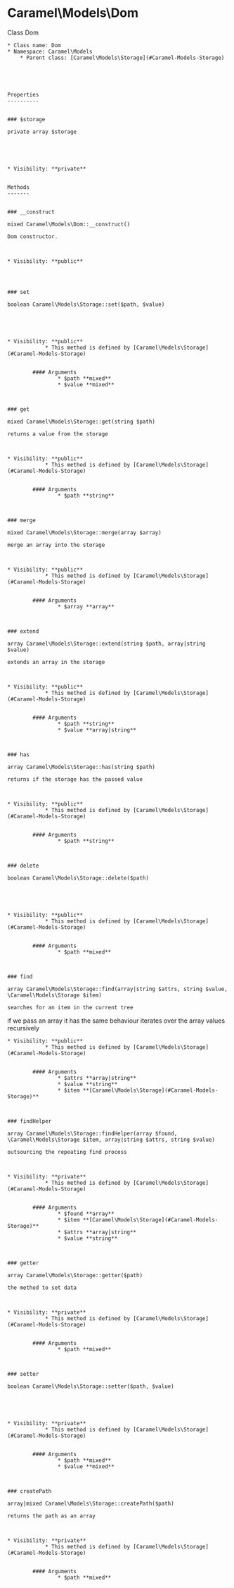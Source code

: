 Caramel\Models\Dom
===============

Class Dom




    * Class name: Dom
    * Namespace: Caramel\Models
        * Parent class: [Caramel\Models\Storage](#Caramel-Models-Storage)
            




    Properties
    ----------


    ### $storage

    private array $storage

    



    * Visibility: **private**
            

    Methods
    -------


    ### __construct

    mixed Caramel\Models\Dom::__construct()

    Dom constructor.



    * Visibility: **public**
                

    

    ### set

    boolean Caramel\Models\Storage::set($path, $value)

    



    * Visibility: **public**
                * This method is defined by [Caramel\Models\Storage](#Caramel-Models-Storage)
    

            #### Arguments
                    * $path **mixed**
                    * $value **mixed**
        
    

    ### get

    mixed Caramel\Models\Storage::get(string $path)

    returns a value from the storage



    * Visibility: **public**
                * This method is defined by [Caramel\Models\Storage](#Caramel-Models-Storage)
    

            #### Arguments
                    * $path **string**
        
    

    ### merge

    mixed Caramel\Models\Storage::merge(array $array)

    merge an array into the storage



    * Visibility: **public**
                * This method is defined by [Caramel\Models\Storage](#Caramel-Models-Storage)
    

            #### Arguments
                    * $array **array**
        
    

    ### extend

    array Caramel\Models\Storage::extend(string $path, array|string $value)

    extends an array in the storage



    * Visibility: **public**
                * This method is defined by [Caramel\Models\Storage](#Caramel-Models-Storage)
    

            #### Arguments
                    * $path **string**
                    * $value **array|string**
        
    

    ### has

    array Caramel\Models\Storage::has(string $path)

    returns if the storage has the passed value



    * Visibility: **public**
                * This method is defined by [Caramel\Models\Storage](#Caramel-Models-Storage)
    

            #### Arguments
                    * $path **string**
        
    

    ### delete

    boolean Caramel\Models\Storage::delete($path)

    



    * Visibility: **public**
                * This method is defined by [Caramel\Models\Storage](#Caramel-Models-Storage)
    

            #### Arguments
                    * $path **mixed**
        
    

    ### find

    array Caramel\Models\Storage::find(array|string $attrs, string $value, \Caramel\Models\Storage $item)

    searches for an item in the current tree
if we pass an array it has the same behaviour
iterates over the array values recursively



    * Visibility: **public**
                * This method is defined by [Caramel\Models\Storage](#Caramel-Models-Storage)
    

            #### Arguments
                    * $attrs **array|string**
                    * $value **string**
                    * $item **[Caramel\Models\Storage](#Caramel-Models-Storage)**
        
    

    ### findHelper

    array Caramel\Models\Storage::findHelper(array $found, \Caramel\Models\Storage $item, array|string $attrs, string $value)

    outsourcing the repeating find process



    * Visibility: **private**
                * This method is defined by [Caramel\Models\Storage](#Caramel-Models-Storage)
    

            #### Arguments
                    * $found **array**
                    * $item **[Caramel\Models\Storage](#Caramel-Models-Storage)**
                    * $attrs **array|string**
                    * $value **string**
        
    

    ### getter

    array Caramel\Models\Storage::getter($path)

    the method to set data



    * Visibility: **private**
                * This method is defined by [Caramel\Models\Storage](#Caramel-Models-Storage)
    

            #### Arguments
                    * $path **mixed**
        
    

    ### setter

    boolean Caramel\Models\Storage::setter($path, $value)

    



    * Visibility: **private**
                * This method is defined by [Caramel\Models\Storage](#Caramel-Models-Storage)
    

            #### Arguments
                    * $path **mixed**
                    * $value **mixed**
        
    

    ### createPath

    array|mixed Caramel\Models\Storage::createPath($path)

    returns the path as an array



    * Visibility: **private**
                * This method is defined by [Caramel\Models\Storage](#Caramel-Models-Storage)
    

            #### Arguments
                    * $path **mixed**
        
    
